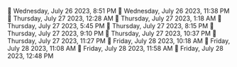 🍅 Wednesday, July 26 2023, 8:51 PM
🍅 Wednesday, July 26 2023, 11:38 PM
🍅 Thursday, July 27 2023, 12:28 AM
🍅 Thursday, July 27 2023, 1:18 AM
🍅 Thursday, July 27 2023, 5:45 PM🍅 Thursday, July 27 2023, 8:15 PM🍅 Thursday, July 27 2023, 9:10 PM🍅 Thursday, July 27 2023, 10:37 PM🍅 Thursday, July 27 2023, 11:27 PM🍅 Friday, July 28 2023, 10:18 AM🍅 Friday, July 28 2023, 11:08 AM🍅 Friday, July 28 2023, 11:58 AM🍅 Friday, July 28 2023, 12:48 PM